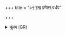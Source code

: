+++
title = "०९ इन्द्र प्रणेतर् वर्धय"

+++
<details><summary>मूलम् (GR)</summary>

+++(PSK 20.28.9)+++इन्द्र प्रणेतर् वर्धय म्- +++(mā)+++  
-आश्विना मां वहतम् आश्वश्वा ।  
ऐन्द्राग्नं वर्म प्रतिमुञ्चमानो  
यथोभयेभ्यश् चारु समितिम् आ वदानि ॥
</details>